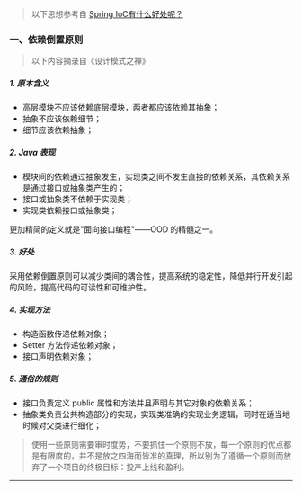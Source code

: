
> 以下思想参考自 [Spring IoC有什么好处呢？](https://www.zhihu.com/question/23277575)

### 一、依赖倒置原则
> 以下内容摘录自《设计模式之禅》

##### 1. 原本含义

- 高层模块不应该依赖底层模块，两者都应该依赖其抽象；
- 抽象不应该依赖细节；
- 细节应该依赖抽象；


##### 2. Java 表现

- 模块间的依赖通过抽象发生，实现类之间不发生直接的依赖关系，其依赖关系是通过接口或抽象类产生的；
- 接口或抽象类不依赖于实现类；
- 实现类依赖接口或抽象类；

更加精简的定义就是"面向接口编程"——OOD 的精髓之一。


##### 3. 好处

采用依赖倒置原则可以减少类间的耦合性，提高系统的稳定性，降低并行开发引起的风险，提高代码的可读性和可维护性。


##### 4. 实现方法

- 构造函数传递依赖对象；
- Setter 方法传递依赖对象；
- 接口声明依赖对象；


##### 5. 通俗的规则

- 接口负责定义 public 属性和方法并且声明与其它对象的依赖关系；
- 抽象类负责公共构造部分的实现，实现类准确的实现业务逻辑，同时在适当地时候对父类进行细化；

> 使用一些原则需要审时度势，不要抓住一个原则不放，每一个原则的优点都是有限度的，并不是放之四海而皆准的真理，所以别为了遵循一个原则而放弃了一个项目的终极目标：投产上线和盈利。

***






